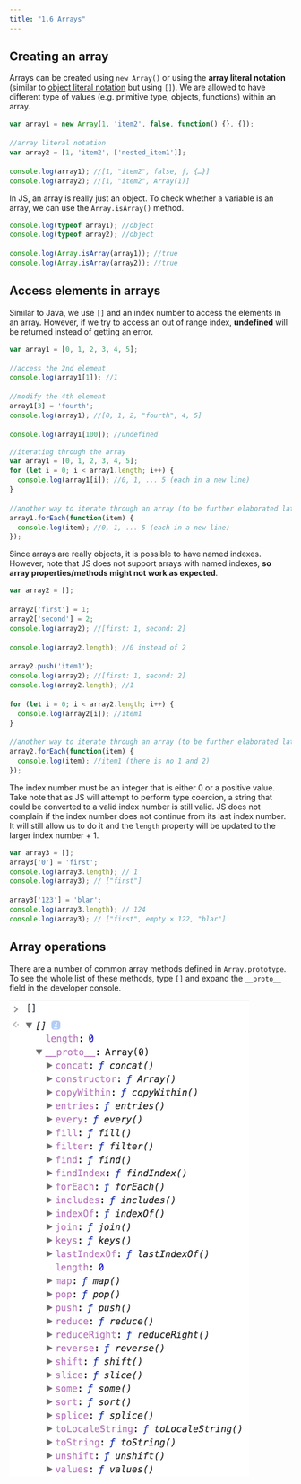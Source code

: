 ```yaml
---
title: "1.6 Arrays"
---
```


## Creating an array

Arrays can be created using `new Array()` or using the **array literal
notation** (similar to
[object literal notation](/1-5-objects#object-literal-notation) but using `[]`).
We are allowed to have different type of values (e.g. primitive type, objects,
functions) within an array.

```javascript
var array1 = new Array(1, 'item2', false, function() {}, {});

//array literal notation
var array2 = [1, 'item2', ['nested_item1']];

console.log(array1); //[1, "item2", false, ƒ, {…}]
console.log(array2); //[1, "item2", Array(1)]
```

In JS, an array is really just an object. To check whether a variable is an
array, we can use the `Array.isArray()` method.

```javascript
console.log(typeof array1); //object
console.log(typeof array2); //object

console.log(Array.isArray(array1)); //true
console.log(Array.isArray(array2)); //true
```

## Access elements in arrays

Similar to Java, we use `[]` and an index number to access the elements in an
array. However, if we try to access an out of range index, **undefined** will be
returned instead of getting an error.

```javascript
var array1 = [0, 1, 2, 3, 4, 5];

//access the 2nd element
console.log(array1[1]); //1

//modify the 4th element
array1[3] = 'fourth';
console.log(array1); //[0, 1, 2, "fourth", 4, 5]

console.log(array1[100]); //undefined
```

```javascript
//iterating through the array
var array1 = [0, 1, 2, 3, 4, 5];
for (let i = 0; i < array1.length; i++) {
  console.log(array1[i]); //0, 1, ... 5 (each in a new line)
}

//another way to iterate through an array (to be further elaborated later)
array1.forEach(function(item) {
  console.log(item); //0, 1, ... 5 (each in a new line)
});
```

Since arrays are really objects, it is possible to have named indexes. However,
note that JS does not support arrays with named indexes, **so array
properties/methods might not work as expected**.

```javascript
var array2 = [];

array2['first'] = 1;
array2['second'] = 2;
console.log(array2); //[first: 1, second: 2]

console.log(array2.length); //0 instead of 2

array2.push('item1');
console.log(array2); //[first: 1, second: 2]
console.log(array2.length); //1

for (let i = 0; i < array2.length; i++) {
  console.log(array2[i]); //item1
}

//another way to iterate through an array (to be further elaborated later)
array2.forEach(function(item) {
  console.log(item); //item1 (there is no 1 and 2)
});
```

The index number must be an integer that is either 0 or a positive value. Take
note that as JS will attempt to perform type coercion, a string that could be
converted to a valid index number is still valid. JS does not complain if the
index number does not continue from its last index number. It will still allow
us to do it and the `length` property will be updated to the larger index
number + 1.

```javascript
var array3 = [];
array3['0'] = 'first';
console.log(array3.length); // 1
console.log(array3); // ["first"]

array3['123'] = 'blar';
console.log(array3.length); // 124
console.log(array3); // ["first", empty × 122, "blar"]
```

## Array operations

There are a number of common array methods defined in `Array.prototype`. To see
the whole list of these methods, type `[]` and expand the `__proto__` field in
the developer console.

![](images/array_methods.png 'Array methods')
